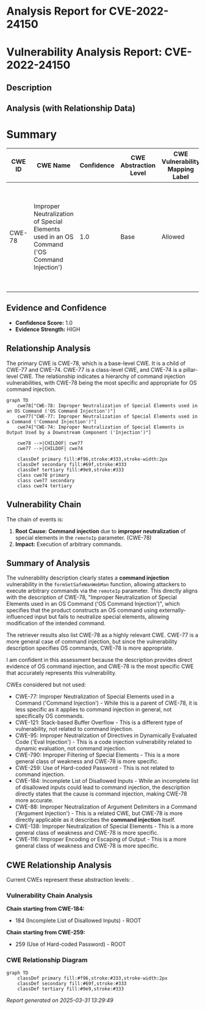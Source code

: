 # Analysis Report for CVE-2022-24150

# Vulnerability Analysis Report: CVE-2022-24150

## Description



## Analysis (with Relationship Data)

# Summary
| CWE ID | CWE Name | Confidence | CWE Abstraction Level | CWE Vulnerability Mapping Label | CWE-Vulnerability Mapping Notes |
|---|---|---|---|---|---|
| CWE-78 | Improper Neutralization of Special Elements used in an OS Command ('OS Command Injection') | 1.0 | Base | Allowed | Primary CWE. The vulnerability allows attackers to execute arbitrary commands via the remoteIp parameter due to **command injection**. |

## Evidence and Confidence

*   **Confidence Score:** 1.0
*   **Evidence Strength:** HIGH

## Relationship Analysis
The primary CWE is CWE-78, which is a base-level CWE. It is a child of CWE-77 and CWE-74. CWE-77 is a class-level CWE, and CWE-74 is a pillar-level CWE. The relationship indicates a hierarchy of command injection vulnerabilities, with CWE-78 being the most specific and appropriate for OS command injection.

```mermaid
graph TD
    cwe78["CWE-78: Improper Neutralization of Special Elements used in an OS Command ('OS Command Injection')"]
    cwe77["CWE-77: Improper Neutralization of Special Elements used in a Command ('Command Injection')"]
    cwe74["CWE-74: Improper Neutralization of Special Elements in Output Used by a Downstream Component ('Injection')"]

    cwe78 -->|CHILDOF| cwe77
    cwe77 -->|CHILDOF| cwe74

    classDef primary fill:#f96,stroke:#333,stroke-width:2px
    classDef secondary fill:#69f,stroke:#333
    classDef tertiary fill:#9e9,stroke:#333
    class cwe78 primary
    class cwe77 secondary
    class cwe74 tertiary
```

## Vulnerability Chain
The chain of events is:
1.  **Root Cause:** **Command injection** due to **improper neutralization** of special elements in the `remoteIp` parameter. (CWE-78)
2.  **Impact:** Execution of arbitrary commands.

## Summary of Analysis
The vulnerability description clearly states a **command injection** vulnerability in the `formSetSafeWanWebMan` function, allowing attackers to execute arbitrary commands via the `remoteIp` parameter. This directly aligns with the description of CWE-78, "Improper Neutralization of Special Elements used in an OS Command ('OS Command Injection')", which specifies that the product constructs an OS command using externally-influenced input but fails to neutralize special elements, allowing modification of the intended command.

The retriever results also list CWE-78 as a highly relevant CWE. CWE-77 is a more general case of command injection, but since the vulnerability description specifies OS commands, CWE-78 is more appropriate.

I am confident in this assessment because the description provides direct evidence of OS command injection, and CWE-78 is the most specific CWE that accurately represents this vulnerability.

CWEs considered but not used:

*   CWE-77: Improper Neutralization of Special Elements used in a Command ('Command Injection') - While this is a parent of CWE-78, it is less specific as it applies to command injection in general, not specifically OS commands.
*   CWE-121: Stack-based Buffer Overflow - This is a different type of vulnerability, not related to command injection.
*   CWE-95: Improper Neutralization of Directives in Dynamically Evaluated Code ('Eval Injection') - This is a code injection vulnerability related to dynamic evaluation, not command injection.
*   CWE-790: Improper Filtering of Special Elements - This is a more general class of weakness and CWE-78 is more specific.
*   CWE-259: Use of Hard-coded Password - This is not related to command injection.
*   CWE-184: Incomplete List of Disallowed Inputs - While an incomplete list of disallowed inputs could lead to command injection, the description directly states that the cause is command injection, making CWE-78 more accurate.
*   CWE-88: Improper Neutralization of Argument Delimiters in a Command ('Argument Injection') - This is a related CWE, but CWE-78 is more directly applicable as it describes the **command injection** itself.
*   CWE-138: Improper Neutralization of Special Elements - This is a more general class of weakness and CWE-78 is more specific.
*   CWE-116: Improper Encoding or Escaping of Output - This is a more general class of weakness and CWE-78 is more specific.


## CWE Relationship Analysis

Current CWEs represent these abstraction levels: .


### Vulnerability Chain Analysis

**Chain starting from CWE-184:**
- 184 (Incomplete List of Disallowed Inputs) - ROOT


**Chain starting from CWE-259:**
- 259 (Use of Hard-coded Password) - ROOT



### CWE Relationship Diagram

```mermaid
graph TD
    classDef primary fill:#f96,stroke:#333,stroke-width:2px
    classDef secondary fill:#69f,stroke:#333
    classDef tertiary fill:#9e9,stroke:#333
```



*Report generated on 2025-03-31 13:29:49*
